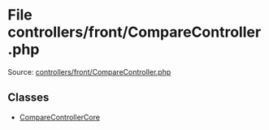 File controllers/front/CompareController.php
=========

Source: [controllers/front/CompareController.php](https://github.com/PrestaShop/PrestaShop/blob/1.6.1.0/controllers/front/CompareController.php)


Classes
-------

* [CompareControllerCore](class.CompareControllerCore.md)

